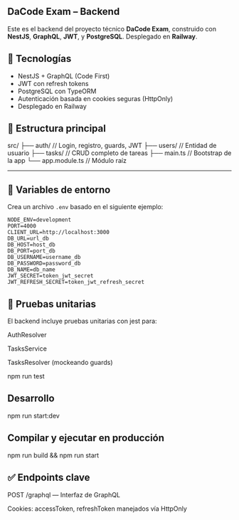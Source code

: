 ## DaCode Exam – Backend

Este es el backend del proyecto técnico **DaCode Exam**, construido con **NestJS**, **GraphQL**, **JWT**, y **PostgreSQL**. Desplegado en **Railway**.

## 🚀 Tecnologías

- NestJS + GraphQL (Code First)
- JWT con refresh tokens
- PostgreSQL con TypeORM
- Autenticación basada en cookies seguras (HttpOnly)
- Desplegado en Railway

## 📂 Estructura principal

src/
├── auth/ // Login, registro, guards, JWT
├── users/ // Entidad de usuario
├── tasks/ // CRUD completo de tareas
├── main.ts // Bootstrap de la app
└── app.module.ts // Módulo raíz

---

## 🔐 Variables de entorno

Crea un archivo `.env` basado en el siguiente ejemplo:

```env
NODE_ENV=development
PORT=4000
CLIENT_URL=http://localhost:3000
DB_URL=url_db
DB_HOST=host_db
DB_PORT=port_db
DB_USERNAME=username_db
DB_PASSWORD=password_db
DB_NAME=db_name
JWT_SECRET=token_jwt_secret
JWT_REFRESH_SECRET=token_jwt_refresh_secret

```

## 🧪 Pruebas unitarias

El backend incluye pruebas unitarias con jest para:

AuthResolver

TasksService

TasksResolver (mockeando guards)

npm run test

## Desarrollo

npm run start:dev

## Compilar y ejecutar en producción

npm run build && npm run start

## ✅ Endpoints clave

POST /graphql — Interfaz de GraphQL

Cookies: accessToken, refreshToken manejados vía HttpOnly